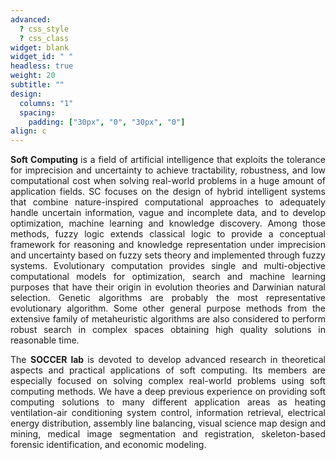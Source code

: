 ```yaml
---
advanced:
  ? css_style
  ? css_class
widget: blank
widget_id: " "
headless: true
weight: 20 
subtitle: ""
design:
  columns: "1"
  spacing:
    padding: ["30px", "0", "30px", "0"]
align: c
---
```


<p style=" text-align: justify;"><b>Soft Computing </b> is a field of artificial intelligence that exploits the tolerance for imprecision and uncertainty to achieve tractability, 
robustness, and low computational cost when solving real-world problems in a huge amount of application fields. SC focuses on the design of hybrid intelligent systems 
that combine nature-inspired computational approaches to adequately handle uncertain information, vague and incomplete data, and to develop optimization, machine learning 
and knowledge discovery. Among those methods, fuzzy logic extends classical logic to provide a conceptual framework for reasoning and knowledge representation under imprecision
and uncertainty based on fuzzy sets theory and implemented through fuzzy systems. Evolutionary computation provides single and multi-objective computational models for optimization,
search and machine learning purposes that have their origin in evolution theories and Darwinian natural selection. Genetic algorithms are probably the most representative 
evolutionary algorithm. Some other general purpose methods from the extensive family of metaheuristic algorithms are also considered to perform robust search in complex spaces 
obtaining high quality solutions in reasonable time.</p>

<p style=" text-align: justify;">The <b>SOCCER lab </b> is devoted to develop advanced research in theoretical aspects and practical applications of soft computing. 
Its members are especially focused on solving complex real-world problems using soft computing methods. We have a deep previous experience on providing soft computing solutions 
to many different application areas as heating ventilation-air conditioning system control, information retrieval, electrical energy distribution, assembly line balancing, 
visual science map design and mining, medical image segmentation and registration, skeleton-based forensic identification, and economic modeling.
</p>
 